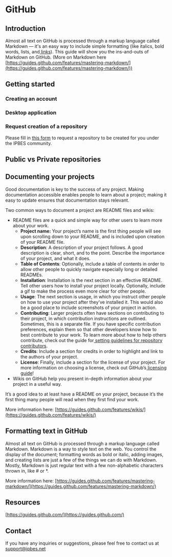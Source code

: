 # GitHub

## Introduction

Almost all text on GitHub is processed through a markup language called Markdown — it's an easy way to include simple formatting (like italics, bold words, lists, and[ links](https://guides.github.com/features/mastering-markdown)). This guide will show you the ins-and-outs of Markdown on GitHub. (More on Markdown here [https://guides.github.com/features/mastering-markdown/](https://guides.github.com/features/mastering-markdown/))

## Getting started

### Creating an account

### Desktop application

### Request creation of a repository

Please fill in [this form](https://forms.office.com/Pages/ResponsePage.aspx?id=Xtvls0QpN0iZ9XSIrOVDGRjPVLkvpFxHt2K19TYogsBUNVJXQUpQWVFUQ0M0RzNGN0c0U1cxQjBXVi4u) to request a repository to be created for you under the IPBES community.

## Public vs Private repositories

## Documenting your projects

Good documentation is key to the success of any project. Making documentation accessible enables people to learn about a project; making it easy to update ensures that documentation stays relevant.

Two common ways to document a project are README files and wikis:

* README files are a quick and simple way for other users to learn more about your work.
  * **Project name:** Your project’s name is the first thing people will see upon scrolling down to your README, and is included upon creation of your README file.
  * **Description**: A description of your project follows. A good description is clear, short, and to the point. Describe the importance of your project, and what it does.
  * **Table of Contents**: Optionally, include a table of contents in order to allow other people to quickly navigate especially long or detailed READMEs.
  * **Installation**: Installation is the next section in an effective README. Tell other users how to install your project locally. Optionally, include a gif to make the process even more clear for other people.
  * **Usage**: The next section is usage, in which you instruct other people on how to use your project after they’ve installed it. This would also be a good place to include screenshots of your project in action.
  * **Contributing**: Larger projects often have sections on contributing to their project, in which contribution instructions are outlined. Sometimes, this is a separate file. If you have specific contribution preferences, explain them so that other developers know how to best contribute to your work. To learn more about how to help others contribute, check out the guide for[ setting guidelines for repository contributors](https://help.github.com/articles/setting-guidelines-for-repository-contributors/).
  * **Credits**: Include a section for credits in order to highlight and link to the authors of your project.
  * **License**: Finally, include a section for the license of your project. For more information on choosing a license, check out GitHub’s[ licensing guide](http://choosealicense.com/)!
* Wikis on GitHub help you present in-depth information about your project in a useful way.

It’s a good idea to at least have a README on your project, because it’s the first thing many people will read when they first find your work.

More information here: [https://guides.github.com/features/wikis/](https://guides.github.com/features/wikis/)

## Formatting text in GitHub

Almost all text on GitHub is processed through a markup language called Markdown. Markdown is a way to style text on the web. You control the display of the document; formatting words as bold or italic, adding images, and creating lists are just a few of the things we can do with Markdown. Mostly, Markdown is just regular text with a few non-alphabetic characters thrown in, like # or \*.

More information here: [https://guides.github.com/features/mastering-markdown/](https://guides.github.com/features/mastering-markdown/)

## Resources

[https://guides.github.com/](https://guides.github.com/)

## Contact

If you have any inquiries or suggestions, please feel free to contact us at [support@ipbes.net](mailto:support@ipbes.net)
